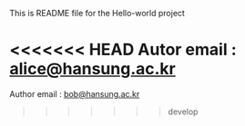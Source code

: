 This is README file for the Hello-world project

<<<<<<< HEAD
Autor email : alice@hansung.ac.kr
=======
Author email : bob@hansung.ac.kr
>>>>>>> develop
